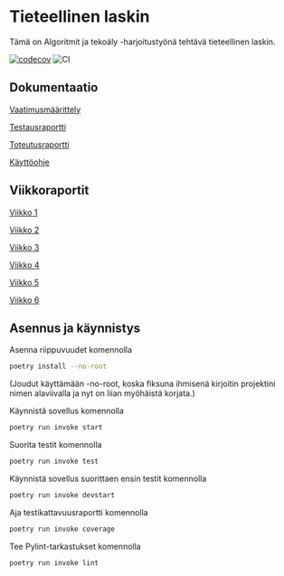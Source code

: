 # Tieteellinen laskin

Tämä on Algoritmit ja tekoäly -harjoitustyönä tehtävä tieteellinen laskin.

[![codecov](https://codecov.io/gh/sari-bee/tieteellinen_laskin/graph/badge.svg?token=EP3JOCDFUW)](https://codecov.io/gh/sari-bee/tieteellinen_laskin)
![CI](https://github.com/sari-bee/tieteellinen_laskin/workflows/CI/badge.svg)

## Dokumentaatio

[Vaatimusmäärittely](https://github.com/sari-bee/tieteellinen_laskin/blob/main/dokumentaatio/vaatimusmaarittely.md)

[Testausraportti](https://github.com/sari-bee/tieteellinen_laskin/blob/main/dokumentaatio/testausraportti.md)

[Toteutusraportti](https://github.com/sari-bee/tieteellinen_laskin/blob/main/dokumentaatio/toteutusraportti.md)

[Käyttöohje](https://github.com/sari-bee/tieteellinen_laskin/blob/main/dokumentaatio/kayttoohje.md)

## Viikkoraportit

[Viikko 1](https://github.com/sari-bee/tieteellinen_laskin/blob/main/dokumentaatio/viikkoraportit/viikko1.md)

[Viikko 2](https://github.com/sari-bee/tieteellinen_laskin/blob/main/dokumentaatio/viikkoraportit/viikko2.md)

[Viikko 3](https://github.com/sari-bee/tieteellinen_laskin/blob/main/dokumentaatio/viikkoraportit/viikko3.md)

[Viikko 4](https://github.com/sari-bee/tieteellinen_laskin/blob/main/dokumentaatio/viikkoraportit/viikko4.md)

[Viikko 5](https://github.com/sari-bee/tieteellinen_laskin/blob/main/dokumentaatio/viikkoraportit/viikko5.md)

[Viikko 6](https://github.com/sari-bee/tieteellinen_laskin/blob/main/dokumentaatio/viikkoraportit/viikko6.md)

## Asennus ja käynnistys

Asenna riippuvuudet komennolla

```bash
poetry install --no-root
```

(Joudut käyttämään -no-root, koska fiksuna ihmisenä kirjoitin projektini nimen alaviivalla ja nyt on liian myöhäistä korjata.)

Käynnistä sovellus komennolla

```bash
poetry run invoke start
```

Suorita testit komennolla

```bash
poetry run invoke test
```

Käynnistä sovellus suorittaen ensin testit komennolla
```bash
poetry run invoke devstart
```

Aja testikattavuusraportti komennolla

```bash
poetry run invoke coverage
```

Tee Pylint-tarkastukset komennolla

```bash
poetry run invoke lint
```